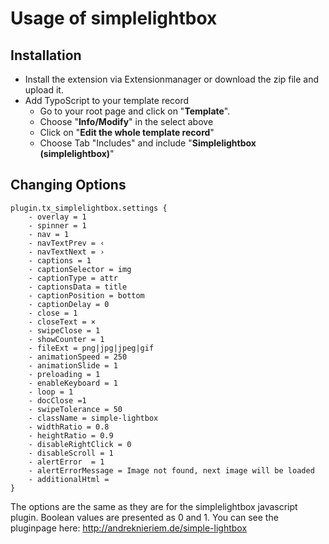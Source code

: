 # Usage of simplelightbox

## Installation


* Install the extension via Extensionmanager or download the zip file and upload it.
* Add TypoScript to your template record
	* Go to your root page and click on "**Template**".
	* Choose "**Info/Modify**" in the select above
	* Click on "**Edit the whole template record**"
	* Choose Tab "Includes" and include "**Simplelightbox (simplelightbox)**"

## Changing Options
    plugin.tx_simplelightbox.settings {
        - overlay = 1 
        - spinner = 1 
        - nav = 1
        - navTextPrev = ‹
        - navTextNext = ›
        - captions = 1
        - captionSelector = img
        - captionType = attr
        - captionsData = title
        - captionPosition = bottom
        - captionDelay = 0
        - close = 1
        - closeText = ×
        - swipeClose = 1
        - showCounter = 1
        - fileExt = png|jpg|jpeg|gif
        - animationSpeed = 250
        - animationSlide = 1
        - preloading = 1
        - enableKeyboard = 1
        - loop = 1
        - docClose =1
        - swipeTolerance = 50
        - className = simple-lightbox
        - widthRatio = 0.8
        - heightRatio = 0.9
        - disableRightClick = 0
        - disableScroll = 1
        - alertError  = 1
        - alertErrorMessage = Image not found, next image will be loaded
        - additionalHtml = 
    }

The options are the same as they are for the simplelightbox javascript plugin. Boolean values are presented as 0 and 1.
You can see the pluginpage here:
http://andreknieriem.de/simple-lightbox

